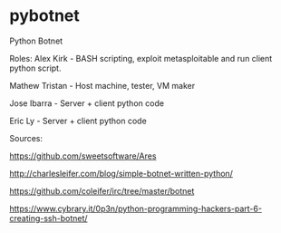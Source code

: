 # pybotnet
Python Botnet

Roles:
Alex Kirk - BASH scripting, exploit metasploitable and run client python script.

Mathew Tristan - Host machine, tester, VM maker

Jose Ibarra - Server + client python code

Eric Ly - Server + client python code

Sources:

https://github.com/sweetsoftware/Ares

http://charlesleifer.com/blog/simple-botnet-written-python/

https://github.com/coleifer/irc/tree/master/botnet

https://www.cybrary.it/0p3n/python-programming-hackers-part-6-creating-ssh-botnet/